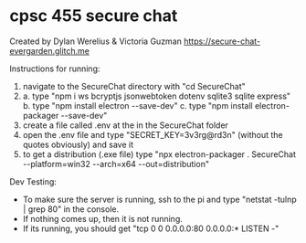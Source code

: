 # cpsc 455 secure chat
Created by Dylan Werelius & Victoria Guzman
https://secure-chat-evergarden.glitch.me
 
Instructions for running:

1. navigate to the SecureChat directory with "cd SecureChat"
2. a. type "npm i ws bcryptjs jsonwebtoken dotenv sqlite3 sqlite express"
   b. type "npm install electron --save-dev"
   c. type "npm install electron-packager --save-dev"
3. create a file called .env at the in the SecureChat folder
4. open the .env file and type "SECRET_KEY=3v3rg@rd3n" (without the quotes obviously) and save it
5. to get a distribution (.exe file) type "npx electron-packager . SecureChat --platform=win32 --arch=x64 --out=distribution"

Dev Testing:
- To make sure the server is running, ssh to the pi and type "netstat -tulnp | grep 80" in the console.
- If nothing comes up, then it is not running.
- If its running, you should get "tcp    0   0 0.0.0.0:80         0.0.0.0:*        LISTEN      -"
